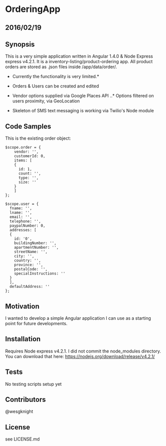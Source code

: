 # OrderingApp

## 2016/02/19
## Synopsis

This is a very simple application written in Angular 1.4.0 & Node Express express v4.2.1.  It is a inventory-listing/product-ordering app. All product orders are stored as .json files inside /app/data/order/.

* Currently the functionality is very limited.*

* Orders &amp; Users can be created and edited
* Vendor options supplied via Google Places API
..* Options filtered on users proximity, via GeoLocation
* Skeleton of SMS text messaging is working via Twilio's Node module

## Code Samples
This is the existing order object:
```
$scope.order = {
    vendor: '',
    customerId: 0,
    items: [
    {
      id: 1,
      count: '',
      type: '',
      size: ''
    }
    ]
};

$scope.user = { 
  fname: '',
  lname: '',
  email: '',
  telephone: '',
  paypalNumber: 0,
  addresses: [
  {
    id: '0',
    buildingNumber: '',
    apartmentNumber: '',
    streetName: '',
    city: '',
    country: '',
    province: '',
    postalCode: '',
    specialInstructions: ''
  }
  ],
  defaultAddress: ''
};
```
## Motivation
I wanted to develop a simple Angular application I can use as a starting point for future developments.  

## Installation
Requires Node express v4.2.1.  I did not commit the node_modules directory.  You can download that here: https://nodejs.org/download/release/v4.2.1/

## Tests
No testing scripts setup yet

## Contributors
@wesgknight

## License
see LICENSE.md

